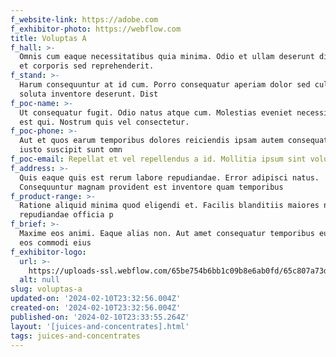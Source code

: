 ```yaml
---
f_website-link: https://adobe.com
f_exhibitor-photo: https://webflow.com
title: Voluptas A
f_hall: >-
  Omnis cum eaque necessitatibus quia minima. Odio et ullam deserunt dicta non
  et corporis sed reprehenderit. 
f_stand: >-
  Harum consequuntur at id cum. Porro consequatur aperiam dolor sed culpa aut
  soluta inventore deserunt. Dist
f_poc-name: >-
  Ut consequatur fugit. Odio natus atque cum. Molestias eveniet necessitatibus
  est qui. Nostrum quis vel consectetur.
f_poc-phone: >-
  Aut et quos earum temporibus dolores reiciendis ipsam autem consequatur. Porro
  iusto suscipit sunt omn
f_poc-email: Repellat et vel repellendus a id. Mollitia ipsum sint voluptatem. Vero o
f_address: >-
  Quis eaque quis est rerum labore repudiandae. Error adipisci natus.
  Consequuntur magnam provident est inventore quam temporibus 
f_product-range: >-
  Ratione aliquid minima quod eligendi et. Facilis blanditiis maiores numquam
  repudiandae officia p
f_brief: >-
  Maxime eos animi. Eaque alias non. Aut amet consequatur temporibus eum quis
  eos commodi eius 
f_exhibitor-logo:
  url: >-
    https://uploads-ssl.webflow.com/65be754b6bb1c09b8e6ab0fd/65c807a73da0c4d2e3778fb2_image15.jpeg
  alt: null
slug: voluptas-a
updated-on: '2024-02-10T23:32:56.004Z'
created-on: '2024-02-10T23:32:56.004Z'
published-on: '2024-02-10T23:33:55.264Z'
layout: '[juices-and-concentrates].html'
tags: juices-and-concentrates
---
```



